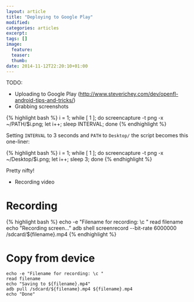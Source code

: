 ```yaml
---
layout: article
title: "Deploying to Google Play"
modified:
categories: articles
excerpt:
tags: []
image:
  feature:
  teaser:
  thumb:
date: 2014-11-12T22:20:10+01:00
---
```


TODO:

* Uploading to Google Play (http://www.steverichey.com/dev/openfl-android-tips-and-tricks/)
* Grabbing screenshots

{% highlight bash %}
i = 1;
while [ 1 ];
do screencapture -t png -x ~/PATH/$i.png; 
    let i++; 
    sleep INTERVAL;
done
{% endhighlight %}

Setting `INTERVAL` to 3 seconds and `PATH` to `Desktop/` the script becomes this one-liner:

{% highlight bash %}
i = 1; while [ 1 ]; do screencapture -t png -x ~/Desktop/$i.png; let i++; sleep 3; done
{% endhighlight %}

Pretty nifty!

* Recording video

# Recording
{% highlight bash %}
echo -e "Filename for recording: \c "
read filename
echo "Recording screen..."
adb shell screenrecord --bit-rate 6000000 /sdcard/${filename}.mp4
{% endhighlight %}

# Copy from device
```
echo -e "Filename for recording: \c "
read filename
echo "Saving to ${filename}.mp4"
adb pull /sdcard/${filename}.mp4 ${filename}.mp4
echo "Done"
```
